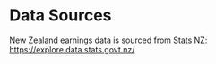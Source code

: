 # Data Sources

New Zealand earnings data is sourced from Stats NZ: https://explore.data.stats.govt.nz/
